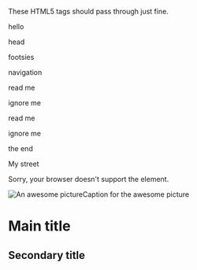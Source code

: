 These HTML5 tags should pass through just fine.

hello

head

footsies

navigation

read me

ignore me

read me

ignore me

the end

My street

Sorry, your browser doesn't support the <canvas> element.

![An awesome picture](<mypic.png>)Caption for the awesome picture

# Main title

## Secondary title

